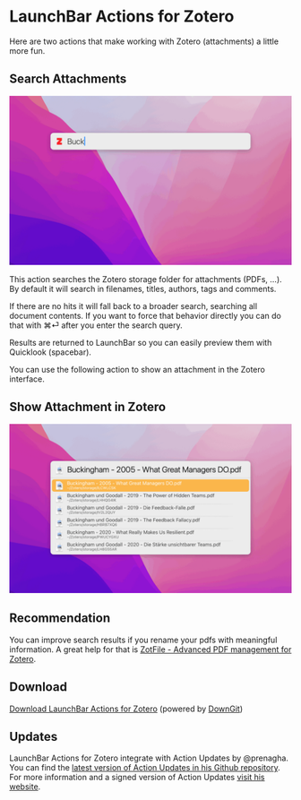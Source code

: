 # LaunchBar Actions for Zotero

Here are two actions that make working with Zotero (attachments) a little more fun. 

## Search Attachments

<img src="zotero_01.gif" width="720"/> 

This action searches the Zotero storage folder for attachments (PDFs, …). By default it will search in filenames, titles, authors, tags and comments. 

If there are no hits it will fall back to a broader search, searching all document contents. If you want to force that behavior directly you can do that with ⌘⏎ after you enter the search query.

Results are returned to LaunchBar so you can easily preview them with Quicklook (spacebar).

You can use the following action to show an attachment in the Zotero interface.

## Show Attachment in Zotero

<img src="zotero_02.gif" width="720"/> 


## Recommendation

You can improve search results if you rename your pdfs with meaningful information. A great help for that is [ZotFile - Advanced PDF management for Zotero](http://zotfile.com/).


## Download

[Download LaunchBar Actions for Zotero](https://minhaskamal.github.io/DownGit/#/home?url=https://github.com/Ptujec/LaunchBar/tree/master/Zotero-Actions) (powered by [DownGit](https://github.com/MinhasKamal/DownGit))

## Updates

LaunchBar Actions for Zotero integrate with Action Updates by @prenagha. You can find the [latest version of Action Updates in his Github repository](https://github.com/prenagha/launchbar). For more information and a signed version of Action Updates [visit his website](https://renaghan.com/launchbar/action-updates/).


